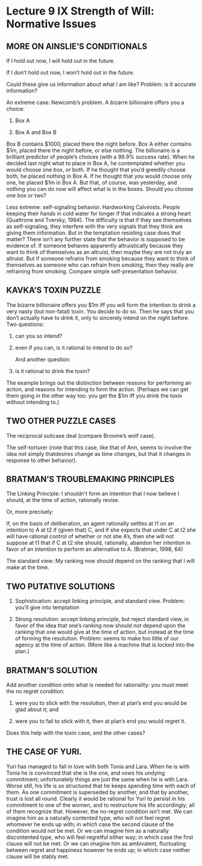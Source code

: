 # Lecture 9 IX Strength of Will: Normative Issues 

## MORE ON AINSLIE’S CONDITIONALS 

If I hold out now, I will hold out in the future. 

If I don’t hold out now, I won’t hold out in the future. 

Could these give us information about what I am like? Problem: is it accurate information? 

An extreme case: Newcomb’s problem. A bizarre billionaire offers you a choice: 

1. Box A 

1. Box A and Box B 

Box B contains $1000, placed there the night before. Box A either contains $1m, placed there the night before, or else nothing. The billionaire is a brilliant predictor of people’s choices (with a 99.9% success rate). When he decided last night what to place in Box A, he contemplated whether you would choose one box, or both. If he thought that you’d greedily choose both, he placed nothing in Box A. If he thought that you would choose only one, he placed $1m in Box A. But that, of course, was yesterday, and nothing you can do now will affect what is in the boxes. Should you choose one box or two? 

Less extreme: self-signaling behavior. Hardworking Calvinists. People keeping their hands in cold water for longer if that indicates a strong heart (Quattrone and Tversky, 1984). The difficulty is that if they see themselves as self-signaling, they interfere with the very signals that they think are giving them information. But in the temptation resisting case does that matter? There isn’t any further state that the behavior is supposed to be evidence of. If someone behaves apparently altruistically because they want to think of themselves as an altruist, then maybe they are not truly an altruist. But if someone refrains from smoking because they want to think of themselves as someone who can refrain from smoking, then they really are refraining from smoking. Compare simple self-presentation behavior. 

## KAVKA’S TOXIN PUZZLE 

The bizarre billionaire offers you $1m iff you will form the intention to drink a very nasty (but non-fatal) toxin. You decide to do so. Then he says that you don’t actually have to drink it, only to sincerely intend on the night before. Two questions: 

1. can you so intend? 

1. even if you can, is it rational to intend to do so? 

    And another question: 

1. is it rational to drink the toxin? 

The example brings out the distinction between reasons for performing an action, and reasons for intending to form the action. (Perhaps we can get them going in the other way too: you get the $1m iff you drink the toxin without intending to.) 

## TWO OTHER PUZZLE CASES 

The reciprocal suitcase deal (compare Broome’s wolf case).

The self-torturer (note that this case, like that of Ann, seems to involve the idea not simply thatdesires change as time changes, but that it changes in response to other behavior).

## BRATMAN’S TROUBLEMAKING PRINCIPLES 

The Linking Principle: I shouldn’t form an intention that I now believe I should, at the time of action, rationally revise. 

Or, more precisely: 

If, on the basis of deliberation, an agent rationally settles at t1 on an intention to A at t2 if (given that) C, and if she expects that under C at t2 she will have rational control of whether or not she A’s, then she will not suppose at t1 that if C at t2 she should, rationally, abandon her intention in favor of an intention to perform an alternative to A. (Bratman, 1998, 64) 

The standard view: My ranking now should depend on the ranking that I will make at the time. 

## TWO PUTATIVE SOLUTIONS 

1. Sophistication: accept linking principle, and standard view. Problem: you’ll give into temptation 

1. Strong resolution: accept linking principle, but reject standard view, in favor of the idea that one’s ranking now should not depend upon the ranking that one would give at the time of action, but instead at the time of forming the resolution. Problem: seems to make too little of our agency at the time of action. (More like a machine that is locked into the plan.) 

## BRATMAN’S SOLUTION 

Add another condition onto what is needed for rationality: you must meet the no regret condition: 

1. were you to stick with the resolution, then at plan’s end you would be glad about it; and 

1. were you to fail to stick with it, then at plan’s end you would regret it. 

Does this help with the toxin case, and the other cases? 

## THE CASE OF YURI. 

Yuri has managed to fall in love with both Tonia and Lara. When he is with Tonia he is convinced that she is the one, and vows his undying commitment; unfortunately things are just the same when he is with Lara. Worse still, his life is so structured that he keeps spending time with each of them. As one commitment is superseded by another, and that by another, trust is lost all round. Clearly it would be rational for Yuri to persist in his commitment to one of the women, and to restructure his life accordingly; all of them recognize that. However, the no-regret condition isn’t met. We can imagine him as a naturally contented type, who will not feel regret whomever he ends up with; in which case the second clause of the condition would not be met. Or we can imagine him as a naturally discontented type, who will feel regretful either way; in which case the first clause will not be met. Or we can imagine him as ambivalent, fluctuating between regret and happiness however he ends up; in which case neither clause will be stably met. 
